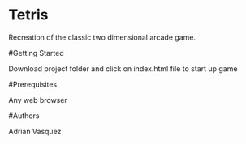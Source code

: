 # Tetris

Recreation of the classic two dimensional arcade game. 

#Getting Started 

Download project folder and click on index.html file to start up game 

#Prerequisites 

Any web browser 

#Authors 

Adrian Vasquez 

